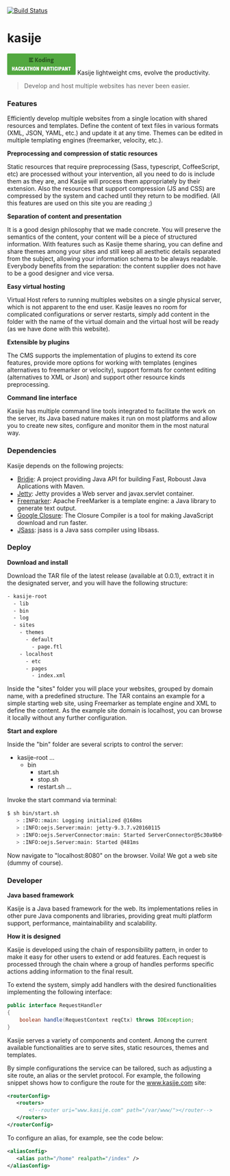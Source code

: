 [![Build Status](https://travis-ci.org/touwolf/kasije.svg?branch=master)](https://travis-ci.org/touwolf/kasije)

# kasije
[![Koding Hackathon Badge](/koding_hackathon_badge.png?raw=true "Koding Hackathon Badge")](https://koding.com/Hackathon)
Kasije lightweight cms, evolve the productivity.

> Develop and host multiple websites has never been easier.

### Features

Efficiently develop multiple websites from a single location with shared resources and templates. Define the content of text files in various formats (XML, JSON, YAML, etc.) and update it at any time. Themes can be edited in multiple templating engines (freemarker, velocity, etc.).

**Preprocessing and compression of static resources**

Static resources that require preprocessing (Sass, typescript, CoffeeScript, etc) are processed without your intervention, all you need to do is include them as they are, and Kasije will process them appropriately by their extension. Also the resources that support compression (JS and CSS) are compressed by the system and cached until they return to be modified. (All this features are used on this site you are reading ;)

**Separation of content and presentation**

It is a good design philosophy that we made concrete. You will preserve the semantics of the content, your content will be a piece of structured information. With features such as Kasije theme sharing, you can define and share themes among your sites and still keep all aesthetic details separated from the subject, allowing your information schema to be always readable. Everybody benefits from the separation: the content supplier does not have to be a good designer and vice versa.

**Easy virtual hosting**

Virtual Host refers to running multiples websites on a single physical server, which is not apparent to the end user. Kasije leaves no room for complicated configurations or server restarts, simply add content in the folder with the name of the virtual domain and the virtual host will be ready (as we have done with this website).

**Extensible by plugins**

The CMS supports the implementation of plugins to extend its core features, provide more options for working with templates (engines alternatives to freemarker or velocity), support formats for content editing (alternatives to XML or Json) and support other resource kinds preprocessing.

**Command line interface**   
 
Kasije has multiple command line tools integrated to facilitate the work on the server, its Java based nature makes it run on most platforms and allow you to create new sites, configure and monitor them in the most natural way.              
  
### Dependencies

Kasije depends on the following projects:

 - [Bridje]: A project providing Java API for building Fast, Roboust Java Aplications with Maven.
 - [Jetty]: Jetty provides a Web server and javax.servlet container.
 - [Freemarker]: Apache FreeMarker is a template engine: a Java library to generate text output.
 - [Google Closure]: The Closure Compiler is a tool for making JavaScript download and run faster.
 - [JSass]: jsass is a Java sass compiler using libsass.

[Bridje]: <https://github.com/bridje/bridje-framework>
[Jetty]: <https://eclipse.org/jetty/>
[Freemarker]: <http://freemarker.incubator.apache.org/>
[Google Closure]: <https://developers.google.com/closure/compiler/>
[JSass]: <http://jsass.readthedocs.org/en/latest/>

### Deploy

**Download and install**

Download the TAR file of the latest release (available at 0.0.1), extract it in the designated server, and you will have the following structure:

```sh
- kasije-root
  - lib
  - bin
  - log
  - sites
    - themes
      - default
        - page.ftl
    - localhost
      - etc
      - pages
        - index.xml
```

Inside the "sites" folder you will place your websites, grouped by domain name, with a predefined structure. The TAR contains an example for a simple starting web site, using Freemarker as template engine and XML to define the content. As the example site domain is localhost, you can browse it locally without any further configuration.

**Start and explore**

Inside the "bin" folder are several scripts to control the server:

- kasije-root
   ...
   - bin
     - start.sh
     - stop.sh
     - restart.sh
   ...

Invoke the start command via terminal:

```sh
$ sh bin/start.sh
   > :INFO::main: Logging initialized @168ms
   > :INFO:oejs.Server:main: jetty-9.3.7.v20160115
   > :INFO:oejs.ServerConnector:main: Started ServerConnector@5c30a9b0{HTTP/1.1,[http/1.1]}{0.0.0.0:8080}
   > :INFO:oejs.Server:main: Started @481ms
```

Now navigate to "localhost:8080" on the browser. Voila! We got a web site (dummy of course).

### Developer

**Java based framework**

Kasije is a Java based framework for the web. Its implementations relies in other pure Java components and libraries, providing great multi platform support, performance, maintainability and scalability.

**How it is designed**

Kasije is developed using the chain of responsibility pattern, in order to make it easy for other users to extend or add features. Each request is processed through the chain where a group of handles performs specific actions adding information to the final result.

To extend the system, simply add handlers with the desired functionalities implementing the following interface:
```java
public interface RequestHandler
{
    boolean handle(RequestContext reqCtx) throws IOException;
}
```

Kasije serves a variety of components and content. Among the current available functionalities are to serve sites, static resources, themes and templates.

By simple configurations the service can be tailored, such as adjusting a site route, an alias or the servlet protocol. For example, the following snippet shows how to configure the route for the www.kasije.com site:

```xml
<routerConfig>
   <routers>
       <!--router uri="www.kasije.com" path="/var/www/"></router-->
   </routers>
</routerConfig>
```
To configure an alias, for example, see the code below:

```xml
<aliasConfig>
   <alias path="/home" realpath="/index" />
</aliasConfig>
```

[Bridje]: <https://github.com/bridje/bridje-framework>
